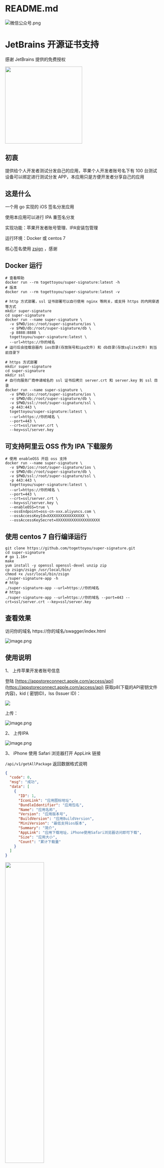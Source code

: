 # README.md

![微信公众号.png](https://cdn.nlark.com/yuque/0/2021/png/1077776/1628480038431-1742ccdc-c1e9-476b-980f-2f1a54e0fe58.png)

# JetBrains 开源证书支持

感谢 JetBrains 提供的免费授权

<a href="https://www.jetbrains.com/?from=togettoyou" target="_blank"><img src="https://user-images.githubusercontent.com/55381228/127271051-14879011-41dd-4d1b-88a2-1591925b51de.png" width="250" align="middle"/></a>

## 初衷

提供给个人开发者测试分发自己的应用，苹果个人开发者账号名下有 100 台测试设备可以绑定进行测试分发 APP，本应用只是方便开发者分享自己的应用

## 这是什么

一个用 go 实现的 iOS 签名分发应用

使用本应用可以进行 IPA 重签名分发

实现功能：苹果开发者账号管理、IPA安装包管理

运行环境：Docker 或 centos 7

核心签名使用 [zsign](https://github.com/zhlynn/zsign) ，感谢

## Docker 运行

```shell
# 查看帮助
docker run --rm togettoyou/super-signature:latest -h
# 版本
docker run --rm togettoyou/super-signature:latest -v
```

```shell
# http 方式部署，ssl 证书部署可以自行使用 nginx 等网关，或支持 https 的内网穿透等方式
mkdir super-signature
cd super-signature
docker run --name super-signature \
  -v $PWD/ios:/root/super-signature/ios \
  -v $PWD/db:/root/super-signature/db \
  -p 8888:8888 \
  togettoyou/super-signature:latest \
  --url=https://你的域名
# 运行后会挂载容器内 ios目录(存放账号和ipa文件) 和 db目录(存放sqlite文件) 到当前目录下
```

```shell
# https 方式部署
mkdir super-signature
cd super-signature
mkdir ssl
# 自行向服务厂商申请域名的 ssl 证书后拷贝 server.crt 和 server.key 到 ssl 目录
docker run --name super-signature \
  -v $PWD/ios:/root/super-signature/ios \
  -v $PWD/db:/root/super-signature/db \
  -v $PWD/ssl:/root/super-signature/ssl \
  -p 443:443 \
  togettoyou/super-signature:latest \
  --url=https://你的域名 \
  --port=443 \
  --crt=ssl/server.crt \
  --key=ssl/server.key
```

## 可支持阿里云 OSS 作为 IPA 下载服务

```shell
# 使用 enableOSS 开启 oss 支持
docker run --name super-signature \
  -v $PWD/ios:/root/super-signature/ios \
  -v $PWD/db:/root/super-signature/db \
  -v $PWD/ssl:/root/super-signature/ssl \
  -p 443:443 \
  togettoyou/super-signature:latest \
  --url=https://你的域名 \
  --port=443 \
  --crt=ssl/server.crt \
  --key=ssl/server.key \
  --enableOSS=true \
  --ossEndpoint=oss-cn-xxx.aliyuncs.com \
  --ossAccessKeyId=XXXXXXXXXXXXXXXXX \
  --ossAccessKeySecret=XXXXXXXXXXXXXXXXXXXX
```

## 使用 centos 7 自行编译运行

```shell
git clone https://github.com/togettoyou/super-signature.git
cd super-signature
# go 1.16+
make
yum install -y openssl openssl-devel unzip zip
cp zsign/zsign /usr/local/bin/
chmod +x /usr/local/bin/zsign
./super-signature-app -h
# http
./super-signature-app --url=https://你的域名
# https
./super-signature-app --url=https://你的域名 --port=443 --crt=ssl/server.crt --key=ssl/server.key
```

## 查看效果

访问你的域名 https://你的域名/swagger/index.html

![image.png](https://cdn.nlark.com/yuque/0/2021/png/1077776/1622719814015-5552a7a4-496a-4271-b43f-7f78592176d1.png#clientId=uc4af6cdf-c3d2-4&from=paste&height=827&id=u84b71819&margin=%5Bobject%20Object%5D&name=image.png&originHeight=1654&originWidth=2880&originalType=binary&size=275056&status=done&style=none&taskId=ua10a445e-d046-46a0-b6ef-617fde81539&width=1440#id=PdB8i&originHeight=1654&originWidth=2880&originalType=binary&ratio=1&status=done&style=none)


## 使用说明

1、 上传苹果开发者账号信息

登陆 [https://appstoreconnect.apple.com/access/api](https://appstoreconnect.apple.com/access/api) 获取p8(下载的API密钥文件内容)，kid (
密钥ID)，Iss (Issuer ID)：

![](https://cdn.nlark.com/yuque/0/2021/png/1077776/1614157937920-e048fc1b-b8ef-4b08-a559-bcf0a9b72c39.png?x-oss-process=image%2Fwatermark%2Ctype_d3F5LW1pY3JvaGVp%2Csize_14%2Ctext_Z2l0aHViL3RvZ2V0dG95b3U%3D%2Ccolor_FFFFFF%2Cshadow_50%2Ct_80%2Cg_se%2Cx_10%2Cy_10#from=url&id=ipJUH&margin=%5Bobject%20Object%5D&originHeight=970&originWidth=3284&originalType=binary&ratio=2&status=done&style=none)

上传：

![image.png](https://cdn.nlark.com/yuque/0/2021/png/1077776/1623042480919-37ecee18-c7e7-4e17-91ac-c2ad8b7e117a.png#clientId=uab37fe2a-4554-4&from=paste&height=821&id=u8d372f30&margin=%5Bobject%20Object%5D&name=image.png&originHeight=1641&originWidth=2880&originalType=binary&ratio=2&size=239573&status=done&style=none&taskId=ueb474557-a63b-43a0-97c2-b066502a2a4&width=1440)

2、 上传IPA

![image.png](https://cdn.nlark.com/yuque/0/2021/png/1077776/1623042643053-67a10d99-3359-4ebb-9ee4-b36d7ea48bdb.png#clientId=uab37fe2a-4554-4&from=paste&height=822&id=udac83704&margin=%5Bobject%20Object%5D&name=image.png&originHeight=1644&originWidth=2880&originalType=binary&ratio=2&size=240127&status=done&style=none&taskId=ub147db0c-bab9-4419-abef-6de3e71fb46&width=1440)

3、 iPhone 使用 Safari 浏览器打开 AppLink 链接

`/api/v1/getAllPackage` 返回数据格式说明

```json
{
  "code": 0,
  "msg": "成功",
  "data": [
    {
      "ID": 1,
      "IconLink": "应用图标地址",
      "BundleIdentifier": "应用包名",
      "Name": "应用名称",
      "Version": "应用版本号",
      "BuildVersion": "应用BuildVersion",
      "MiniVersion": "最低支持ios版本",
      "Summary": "简介",
      "AppLink": "应用下载地址，iPhone使用Safari浏览器访问即可下载",
      "Size": "应用大小",
      "Count": "累计下载量"
    }
  ]
}
```

<img src="https://cdn.nlark.com/yuque/0/2021/png/1077776/1614159853374-673e82af-a2f2-479d-9ef8-03da193ed801.png#from=url&id=yGJKs&margin=%5Bobject%20Object%5D&originHeight=1970&originWidth=1154&originalType=binary&ratio=2&status=done&style=none" width="50%" height="50%">

## 详细原理说明

[语雀浏览](https://www.yuque.com/togettoyou/cjqm/rbk50t)
